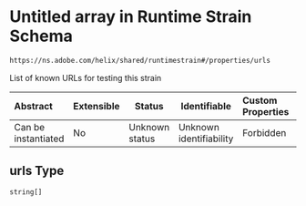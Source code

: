# Untitled array in Runtime Strain Schema

```txt
https://ns.adobe.com/helix/shared/runtimestrain#/properties/urls
```

List of known URLs for testing this strain


| Abstract            | Extensible | Status         | Identifiable            | Custom Properties | Additional Properties | Access Restrictions | Defined In                                                                      |
| :------------------ | ---------- | -------------- | ----------------------- | :---------------- | --------------------- | ------------------- | ------------------------------------------------------------------------------- |
| Can be instantiated | No         | Unknown status | Unknown identifiability | Forbidden         | Allowed               | none                | [runtimestrain.schema.json\*](runtimestrain.schema.json "open original schema") |

## urls Type

`string[]`
